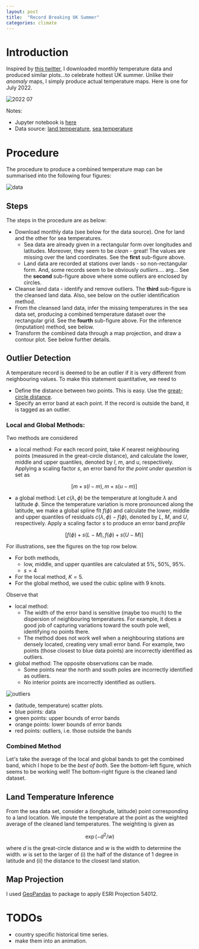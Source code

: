 ```yaml
---
layout: post
title:  "Record Breaking UK Summer"
categories: climate
---
```


# Introduction

Inspired by [this twitter](https://twitter.com/willnorman/status/1548547271725240323?s=20&t=6_NNTeuMTt63XCxS72SPrg), I downloaded monthly temperature data and produced similar plots...to celebrate hottest UK summer. Unlike their *anomaly* maps, I simply produce actual temperature maps. Here is one for July 2022. 

![2022 07](/assets/world-temp/202207-contour.png)


Notes:
* Jupyter notebook is [here](https://github.com/xyise/xyise/tree/main/notebook/earth_temperature)
* Data source: [land temperature](https://www.ncei.noaa.gov/pub/data/ghcn/v4/), [sea temperature](https://downloads.psl.noaa.gov/Datasets/noaa.ersst.v5/)


# Procedure

The procedure to produce a combined temperature map can be summarised into the following four figures: 

![data](/assets/world-temp/202207-data-comb.png)

## Steps

The steps in the procedure are as below:
* Download monthly data (see below for the data source). One for land and the other for sea temperatures. 
  * Sea data are already given in a rectangular form over longitudes and latitudes. Moreover, they seem to be *clean* - great! The values are missing over the land coordinates. See the **first** sub-figure above. 
  * Land data are recorded at stations over lands - so non-rectangular form. And, some records seem to be obviously *outliers*.... arg... See the **second** sub-figure above where some outliers are enclosed by circles. 
* Cleanse land data - identify and remove outliers. The **third** sub-figure is the cleansed land data. Also, see below on the outlier identification method. 
* From the cleansed land data, infer the missing temperatures in the sea data set, producing a combined temperature dataset over the rectangular grid. See the **fourth** sub-figure above. For the inference (imputation) method, see below. 
* Transform the combined data through a map projection, and draw a contour plot. See below further details. 

## Outlier Detection

A temperature record is deemed to be an outlier if it is very different from neighbouring values. To make this statement quantitative, we need to
* Define the distance between two points. This is easy. Use the [great-circle distance](https://en.wikipedia.org/wiki/Great-circle_distance).
* Specify an error band at each point. If the record is outside the band, it is tagged as an outlier.

### Local and Global Methods:

Two methods are considered 

* a local method: For each record point, take $K$ nearest neighbouring points (measured in the great-circle distance), and calculate the lower, middle and upper quantiles, denoted by $l$, $m$, and $u$, respectively. Applying a scaling factor $s$, an error band for *the point under question* is set as

    $$
    \begin{equation}
        [m+s(l-m), m+s(u-m)]
        \label{E:local-band}
    \end{equation}
    $$

* a global method: Let $c(\lambda, \phi)$ be the temperature at longitude $\lambda$ and latitude $\phi$. Since the temperature variation is more pronounced along the latitude, we make a global spline fit $f(\phi)$ and calculate the lower, middle and upper quantiles of residuals $c(\lambda,\phi) - f(\phi)$, denoted by $L$, $M$, and $U$, respectively. Apply a scaling factor $s$ to produce an error band *profile*

    $$
    \begin{equation}
        [f(\phi)+s(L-M), f(\phi)+s(U-M)]
        \label{E:global-band}
    \end{equation}
    $$

For illustrations, see the figures on the top row below. 
* For both methods,
  * low, middle, and upper quantiles are calculated at 5%, 50%, 95%. 
  * $s = 4$
* For the local method, $K=5$.
* For the global method, we used the cubic spline with 9 knots. 

Observe that
* local method:
  * The width of the error band is sensitive (maybe too much) to the dispersion of neighbouring temperatures. For example, it does a good job of capturing variations toward the south pole well, identifying no points there. 
  * The method does not work well when a neighbouring stations are densely located, creating very small error band. For example, two points (those closest to blue data points) are incorrectly identified as outliers. 
* global method: The opposite observations can be made. 
  * Some points near the north and south poles are incorrectly identified as outliers. 
  * No interior points are incorrectly identified as outliers. 

![outliers](/assets/world-temp/202207-outliers.png)
* (latitude, temperature) scatter plots. 
* blue points: data
* green points: upper bounds of error bands
* orange points: lower bounds of error bands
* red points: outliers, i.e. those outside the bands

### Combined Method

Let's take the average of the local and global bands to get the combined band, which I hope to be the *best of both*. See the bottom-left figure, which seems to be working well! The bottom-right figure is the cleaned land dataset. 

## Land Temperature Inference

From the sea data set, consider a (longitude, latitude) point corresponding to a land location. We impute the temperature at the point as the weighted average of the cleaned land temperatures. The weighting is given as 

$$
\exp(-d^2/w)
$$

where $d$ is the great-circle distance and $w$ is the width to determine the width. $w$ is set to the larger of (i) the half of the distance of 1 degree in latitude and (ii) the distance to the closest land station. 

## Map Projection

I used [GeoPandas](https://geopandas.org/) to package to apply ESRI Projection 54012.  


# TODOs
* country specific historical time series. 
* make them into an animation. 